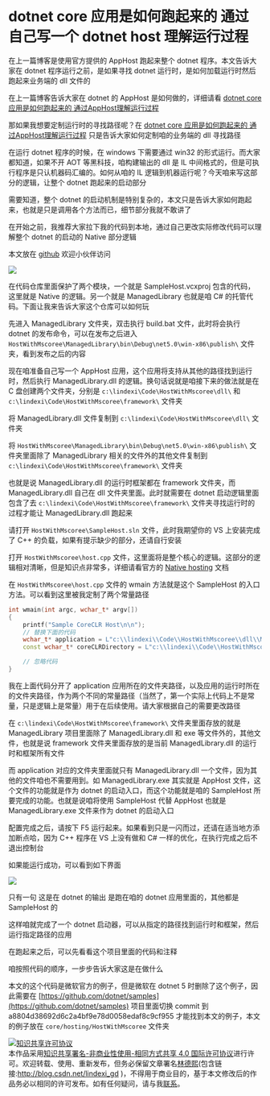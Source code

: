 
# dotnet core 应用是如何跑起来的 通过自己写一个 dotnet host 理解运行过程

在上一篇博客是使用官方提供的 AppHost 跑起来整个 dotnet 程序。本文告诉大家在 dotnet 程序运行之前，是如果寻找 dotnet 运行时，是如何加载运行时然后跑起来业务端的 dll 文件的

<!--more-->


<!-- 不发布 -->

在上一篇博客告诉大家在 dotnet 的 AppHost 是如何做的，详细请看 [dotnet core 应用是如何跑起来的 通过AppHost理解运行过程](https://blog.lindexi.com/post/dotnet-core-%E5%BA%94%E7%94%A8%E6%98%AF%E5%A6%82%E4%BD%95%E8%B7%91%E8%B5%B7%E6%9D%A5%E7%9A%84-%E9%80%9A%E8%BF%87AppHost%E7%90%86%E8%A7%A3%E8%BF%90%E8%A1%8C%E8%BF%87%E7%A8%8B.html )

那如果我想要定制运行时的寻找路径呢？在 [dotnet core 应用是如何跑起来的 通过AppHost理解运行过程](https://blog.lindexi.com/post/dotnet-core-%E5%BA%94%E7%94%A8%E6%98%AF%E5%A6%82%E4%BD%95%E8%B7%91%E8%B5%B7%E6%9D%A5%E7%9A%84-%E9%80%9A%E8%BF%87AppHost%E7%90%86%E8%A7%A3%E8%BF%90%E8%A1%8C%E8%BF%87%E7%A8%8B.html ) 只是告诉大家如何定制咱的业务端的 dll 寻找路径

在运行 dotnet 程序的时候，在 windows 下需要通过 win32 的形式运行。而大家都知道，如果不开 AOT 等黑科技，咱构建输出的 dll 是 IL 中间格式的，但是可执行程序是只认机器码汇编的。如何从咱的 IL 逻辑到机器运行呢？今天咱来写这部分的逻辑，让整个 dotnet 跑起来的启动部分

需要知道，整个 dotnet 的启动机制是特别复杂的，本文只是告诉大家如何跑起来，也就是只是调用各个方法而已，细节部分我就不敢讲了

在开始之前，我推荐大家拉下我的代码到本地，通过自己更改实际修改代码可以理解整个 dotnet 的启动的 Native 部分逻辑

本文放在 [github](https://github.com/lindexi/lindexi_gd/tree/3e19bffc/HostWithMscoree ) 欢迎小伙伴访问

<!-- ![](image/dotnet core 应用是如何跑起来的 通过自己写一个 dotnet host 理解运行过程/dotnet core 应用是如何跑起来的 通过自己写一个 dotnet host 理解运行过程0.png) -->

![](http://image.acmx.xyz/lindexi%2F2020125131185274.jpg)

在代码仓库里面保护了两个模块，一个就是 SampleHost.vcxproj 包含的代码，这里就是 Native 的逻辑。另一个就是 ManagedLibrary 也就是咱 C# 的托管代码。下面让我来告诉大家这个仓库可以如何玩

先进入 ManagedLibrary 文件夹，双击执行 build.bat 文件，此时将会执行 dotnet 的发布命令，可以在发布之后进入 `HostWithMscoree\ManagedLibrary\bin\Debug\net5.0\win-x86\publish\` 文件夹，看到发布之后的内容

现在咱准备自己写一个 AppHost 应用，这个应用将支持从其他的路径找到运行时，然后执行 ManagedLibrary.dll 的逻辑。换句话说就是咱接下来的做法就是在 C 盘创建两个文件夹，分别是 `c:\lindexi\Code\HostWithMscoree\dll\` 和 `c:\lindexi\Code\HostWithMscoree\framework\` 文件夹

将 ManagedLibrary.dll 文件复制到 `c:\lindexi\Code\HostWithMscoree\dll\` 文件夹

将 `HostWithMscoree\ManagedLibrary\bin\Debug\net5.0\win-x86\publish\` 文件夹里面除了 ManagedLibrary 相关的文件外的其他文件复制到 `c:\lindexi\Code\HostWithMscoree\framework\` 文件夹

也就是说 ManagedLibrary.dll 的运行时框架都在 framework 文件夹，而 ManagedLibrary.dll 自己在 dll 文件夹里面。此时就需要在 dotnet 启动逻辑里面包含了去 `c:\lindexi\Code\HostWithMscoree\framework\` 文件夹寻找运行时的过程才能让 ManagedLibrary.dll 跑起来

请打开 `HostWithMscoree\SampleHost.sln` 文件，此时我期望你的 VS 上安装完成了 C++ 的负载，如果有提示缺少的部分，还请自行安装

打开 `HostWithMscoree\host.cpp` 文件，这里面将是整个核心的逻辑。这部分的逻辑相对清晰，但是知识点非常多，详细请看官方的 [Native hosting](https://github.com/dotnet/runtime/blob/master/docs/design/features/native-hosting.md ) 文档

在 `HostWithMscoree\host.cpp` 文件的 wmain 方法就是这个 SampleHost 的入口方法。可以看到这里被我定制了两个常量路径

```c++
int wmain(int argc, wchar_t* argv[])
{
    printf("Sample CoreCLR Host\n\n");
    // 替换下面的代码
    wchar_t* application = L"c:\\lindexi\\Code\\HostWithMscoree\\dll\\ManagedLibrary.dll";
    const wchar_t* coreCLRDirectory = L"c:\\lindexi\\Code\\HostWithMscoree\\framework\\";

    // 忽略代码
}
```

我在上面代码分开了 application 应用所在的文件夹路径，以及应用的运行时所在的文件夹路径，作为两个不同的常量路径（当然了，第一个实际上代码上不是常量，只是逻辑上是常量）用于在后续使用。请大家根据自己的需要更改路径

在 `c:\lindexi\Code\HostWithMscoree\framework\` 文件夹里面存放的就是 ManagedLibrary 项目里面除了 ManagedLibrary.dll 和 exe 等文件外的，其他文件，也就是说 framework 文件夹里面存放的是当前 ManagedLibrary.dll 的运行时和框架所有文件

而 application 对应的文件夹里面就只有 ManagedLibrary.dll 一个文件，因为其他的文件咱也不需要用到。如 ManagedLibrary.exe 其实就是 AppHost 文件，这个文件的功能就是作为 dotnet 的启动入口，而这个功能就是咱的 SampleHost 所要完成的功能。也就是说咱将使用 SampleHost 代替 AppHost 也就是 ManagedLibrary.exe 文件来作为 dotnet 的启动入口

配置完成之后，请按下 F5 运行起来。如果看到只是一闪而过，还请在适当地方添加断点哈，因为 C++ 程序在 VS 上没有做和 C# 一样的优化，在执行完成之后不退出控制台

如果能运行成功，可以看到如下界面

<!-- ![](image/dotnet core 应用是如何跑起来的 通过自己写一个 dotnet host 理解运行过程/dotnet core 应用是如何跑起来的 通过自己写一个 dotnet host 理解运行过程1.png) -->

![](http://image.acmx.xyz/lindexi%2F20201251316599609.jpg)

只有一句 这是在 dotnet 的输出 是跑在咱的 dotnet 应用里面的，其他都是 SampleHost 的

这样咱就完成了一个 dotnet 启动器，可以从指定的路径找到运行时和框架，然后运行指定路径的应用

在跑起来之后，可以先看看这个项目里面的代码和注释

咱按照代码的顺序，一步步告诉大家这是在做什么



本文的这个代码是微软官方的例子，但是微软在 dotnet 5 时删除了这个例子，因此需要在 [https://github.com/dotnet/samples](https://github.com/dotnet/samples) 项目里面切换 commit 到 a8804d38692d6c2a4bf9e78d0058edaf8c9cf955 才能找到本文的例子，本文的例子放在 `core/hosting/HostWithMscoree` 文件夹





<a rel="license" href="http://creativecommons.org/licenses/by-nc-sa/4.0/"><img alt="知识共享许可协议" style="border-width:0" src="https://licensebuttons.net/l/by-nc-sa/4.0/88x31.png" /></a><br />本作品采用<a rel="license" href="http://creativecommons.org/licenses/by-nc-sa/4.0/">知识共享署名-非商业性使用-相同方式共享 4.0 国际许可协议</a>进行许可。欢迎转载、使用、重新发布，但务必保留文章署名[林德熙](http://blog.csdn.net/lindexi_gd)(包含链接:http://blog.csdn.net/lindexi_gd )，不得用于商业目的，基于本文修改后的作品务必以相同的许可发布。如有任何疑问，请与我[联系](mailto:lindexi_gd@163.com)。